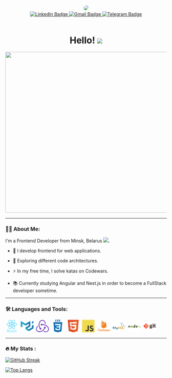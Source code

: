 <div id="header" align="center">
  <img src="https://imageup.ru/img239/4172149/logo.jpg" width="100" style="border-radius:50%">
<div id="badges">
<a href="https://www.linkedin.com/in/dzmitry-karatayeu-892671253/">
    <img src="https://img.shields.io/badge/LinkedIn-blue?style=for-the-badge&logo=linkedin&logoColor=white" alt="LinkedIn Badge"/>
</a>
<a href="mailto:dmitry.korotayev@gmail.com?subject=Write%20the%20topic&body=%0A%0AFull%20name:%0APhone%20number:">
   <img src="https://img.shields.io/badge/Mail-red?style=for-the-badge&logo=gmail&logoColor=white" alt="Gmail Badge"/>
</a>
<a href="https://t.me/dmitryKorotaev">
    <img src="https://img.shields.io/badge/Telegram-blue?style=for-the-badge&logo=telegram&logoColor=white" alt="Telegram Badge"/>
</a>
</div>
  <img src="https://komarev.com/ghpvc/?username=DmitryKRTV&style=flat-square&color=blue" alt=""/>
  <h1>
     Hello!
    <img src="https://media.giphy.com/media/hvRJCLFzcasrR4ia7z/giphy.gif" width="30px"/>
  </h1>
</div>

<div align="center">
  <img src="https://media.giphy.com/media/k0ijJhqrUP4T2EvmJ1/giphy.gif" width="800" height="500"/>
</div>

---

### 👩‍💻 About Me:
I'm a Frontend Developer from Minsk, Belarus <img src="https://media.giphy.com/media/WUlplcMpOCEmTGBtBW/giphy.gif" width="30">.
- 🔭 I develop frontend for web applications.

- 🌱 Exploring different code architectures.

- ⚡ In my free time, I solve katas on Codewars.

-  📚 Currently studying Angular and Nest.js in order to become a FullStack developer sometime.

---

### 🛠️ Languages and Tools:
<div>
  <img src="https://github.com/devicons/devicon/blob/master/icons/react/react-original-wordmark.svg" title="React" alt="React" width="40" height="40"/>&nbsp;
  <img src="https://github.com/devicons/devicon/blob/master/icons/materialui/materialui-original.svg" title="Material UI" alt="Material UI" width="40" height="40"/>&nbsp;
  <img src="https://github.com/devicons/devicon/blob/master/icons/redux/redux-original.svg" title="Redux" alt="Redux " width="40" height="40"/>&nbsp;
  <img src="https://github.com/devicons/devicon/blob/master/icons/css3/css3-plain-wordmark.svg"  title="CSS3" alt="CSS" width="40" height="40"/>&nbsp;
  <img src="https://github.com/devicons/devicon/blob/master/icons/html5/html5-original.svg" title="HTML5" alt="HTML" width="40" height="40"/>&nbsp;
  <img src="https://github.com/devicons/devicon/blob/master/icons/javascript/javascript-original.svg" title="JavaScript" alt="JavaScript" width="40" height="40"/>&nbsp;
  <img src="https://github.com/devicons/devicon/blob/master/icons/firebase/firebase-plain-wordmark.svg" title="Firebase" alt="Firebase" width="40" height="40"/>&nbsp;
  <img src="https://github.com/devicons/devicon/blob/master/icons/mysql/mysql-original-wordmark.svg" title="MySQL"  alt="MySQL" width="40" height="40"/>&nbsp;
  <img src="https://github.com/devicons/devicon/blob/master/icons/nodejs/nodejs-original-wordmark.svg" title="NodeJS" alt="NodeJS" width="40" height="40"/>&nbsp;
  <img src="https://github.com/devicons/devicon/blob/master/icons/git/git-original-wordmark.svg" title="Git" alt="Git" width="40" height="40"/>
</div>

---

### :fire: My Stats :
[![GitHub Streak](http://github-readme-streak-stats.herokuapp.com?user=DmitryKRTV&theme=dark&background=000000)](https://git.io/streak-stats)

[![Top Langs](https://github-readme-stats.vercel.app/api/top-langs/?username=DmitryKRTV&layout=compact&theme=vision-friendly-dark)](https://github.com/anuraghazra/github-readme-stats)

